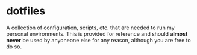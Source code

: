 # dotfiles

A collection of configuration, scripts, etc. that are needed to run my personal environments.  This is provided for reference and should **almost never** be used by anyoneone else for any reason, although you are free to do so.

 
